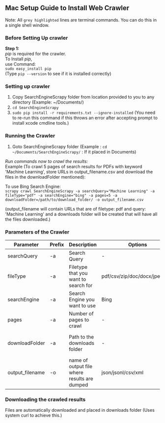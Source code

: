 ## Mac Setup Guide to Install Web Crawler
  
Note: All `grey highlighted` lines are terminal commands. You can do this in a single shell window.

### Before Setting Up crawler  

**Step 1:**  
_pip_ is required for the crawler.  
To Install _pip_,  
use Command:  
`sudo easy_install pip`  
(Type `pip --version` to see if it is installed correctly)  
  
  
### Setting up crawler  
1. Copy SearchEngineScrapy folder from location provided to you to any directory (Example: ~/Documents/)  
2. `cd SearchEngineScrapy`    
5. `sudo pip install -r requirements.txt --ignore-installed`  (You need to re-run this command if this throws an error after accepting prompt to install xcode cmdline tools.)
  
  
### Running the Crawler  
1. Goto SearchEngineScrapy folder  (Example : `cd ~/Documents/SearchEngineScrapy/` : If it placed in Documents)     
  
_Run commands now to crawl the results:_  
Example (To crawl 5 pages of search results for PDFs with keyword 'Machine Learning', store URLs in output_filename.csv and download the files in the downloadFolder mentioned):  
   
To use Bing Search Engine:  
`scrapy crawl SearchEngineScrapy -a searchQuery="Machine Learning" -a fileType="pdf" -a searchEngine="bing" -a pages=5 -a downloadFolder=/path/to/download_folder/ -o output_filename.csv`    

(output_filename will contain URLs that are of filetype: pdf and query: 'Machine Learning' and a downloads folder will be created that will have all the files downloaded.)
  
### Parameters of the Crawler  
| Parameter       | Prefix  | Description                                  | Options                       | Required | Default |
|-----------------|--------|----------------------------------------------|-------------------------------|----------|---------|
| searchQuery     | -a     | Search Query                                 | -                             | Y        | -       |
| fileType         | -a     | Filetype that you want to search for         | pdf/csv/zip/doc/docx/jpeg/png | Y        | -       |
| searchEngine    | -a     | Search Engine you want to use                | Bing                          | N        | Bing    |
| pages           | -a     | Number of pages to crawl                     | -                             | N        | 3       |
| downloadFolder  | -a     | Path to the downloads folder                 | -                             | N        | Downloads folder in working directory       |
| output_filename  | -o     | name of output file where results are dumped  | json/jsonl/csv/xml            | N        | -       |
  
  
### Downloading the crawled results   
Files are automatically downloaded and placed in downloads folder (Uses system curl to achieve this.)